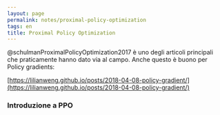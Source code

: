 ```yaml
---
layout: page
permalink: notes/proximal-policy-optimization
tags: en
title: Proximal Policy Optimization
---
```


@schulmanProximalPolicyOptimization2017 è uno degli articoli principali che praticamente hanno dato via al campo.
Anche questo è buono per Policy gradients: 

[https://lilianweng.github.io/posts/2018-04-08-policy-gradient/](https://lilianweng.github.io/posts/2018-04-08-policy-gradient/)
### Introduzione a PPO